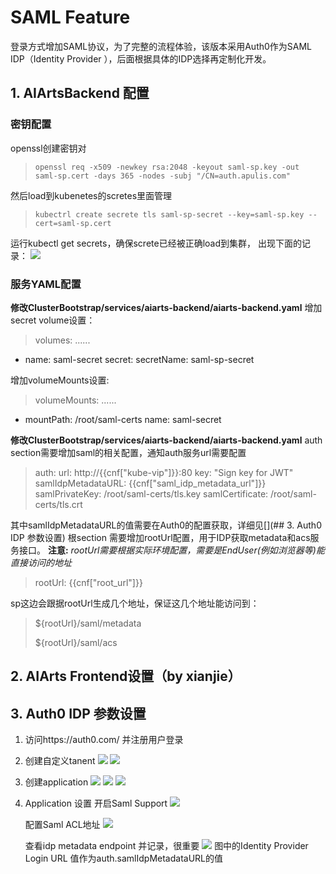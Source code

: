 # SAML Feature

登录方式增加SAML协议，为了完整的流程体验，该版本采用Auth0作为SAML IDP（Identity Provider ），后面根据具体的IDP选择再定制化开发。


## 1. AIArtsBackend 配置

### 密钥配置
openssl创建密钥对

>`openssl req -x509 -newkey rsa:2048 -keyout saml-sp.key -out saml-sp.cert -days 365 -nodes -subj "/CN=auth.apulis.com"`

然后load到kubenetes的scretes里面管理
>`kubectrl create secrete tls saml-sp-secret --key=saml-sp.key --cert=saml-sp.cert`

运行kubectl get secrets，确保screte已经被正确load到集群， 出现下面的记录：
![](images/secret.png)


### 服务YAML配置

**修改ClusterBootstrap/services/aiarts-backend/aiarts-backend.yaml**
增加secret volume设置：
>volumes:
   ......
   - name: saml-secret
     secret:
       secretName: saml-sp-secret

增加volumeMounts设置:
>volumeMounts:
   ......
   - mountPath: /root/saml-certs
      name: saml-secret

**修改ClusterBootstrap/services/aiarts-backend/aiarts-backend.yaml**
auth section需要增加saml的相关配置，通知auth服务url需要配置

> auth:
  	url: http://{{cnf["kube-vip"]}}:80
   	key: "Sign key for JWT"
   	samlIdpMetadataURL: {{cnf["saml_idp_metadata_url"]}}
   	samlPrivateKey: /root/saml-certs/tls.key
   	samlCertificate: /root/saml-certs/tls.crt

其中samlIdpMetadataURL的值需要在Auth0的配置获取，详细见[](## 3. Auth0 IDP 参数设置)
根section 需要增加rootUrl配置，用于IDP获取metadata和acs服务接口。
**注意:** *rootUrl需要根据实际环境配置，需要是EndUser(例如浏览器等)能直接访问的地址*

> rootUrl: {{cnf["root_url"]}}

sp这边会跟据rootUrl生成几个地址，保证这几个地址能访问到：

>${rootUrl}/saml/metadata
>
>${rootUrl}/saml/acs

## 2. AIArts Frontend设置（by xianjie）

## 3. Auth0 IDP 参数设置
1. 访问https://auth0.com/ 并注册用户登录
2. 创建自定义tanent
 ![](images/auth0-1.png) ![](images/auth0-2.png)
3. 创建application
![](images/auth0-3.png) ![](images/auth0-4.png)
![](images/auth0-5.png)
4. Application 设置
	开启Saml Support
![](images/auth0-6.png)

	配置Saml ACL地址
![](images/auth0-7.png)

	查看idp metadata endpoint 并记录，很重要
    ![](images/auth0-8.png)
    图中的Identity Provider Login URL 值作为auth.samlIdpMetadataURL的值